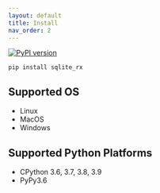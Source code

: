 ```yaml
---
layout: default
title: Install
nav_order: 2
---
```

[![PyPI version](https://badge.fury.io/py/sqlite-rx.svg)](https://pypi.python.org/pypi/sqlite-rx)

```commandline
pip install sqlite_rx
```

## Supported OS 
- Linux
- MacOS
- Windows

## Supported Python Platforms
- CPython 3.6, 3.7, 3.8, 3.9
- PyPy3.6